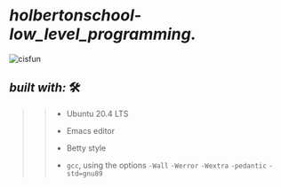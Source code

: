 # **_holbertonschool-low_level_programming._**


![cisfun](https://user-images.githubusercontent.com/85587286/160668243-e21e731e-555c-4392-b0e7-5fc6f0e5241a.jpg)


## **_built with:_**  🛠️

>> * Ubuntu 20.4 LTS
>> 
>> * Emacs editor
>> 
>> * Betty style
>> 
>> * `gcc`, using the options `-Wall` `-Werror` `-Wextra` `-pedantic` `-std=gnu89`
